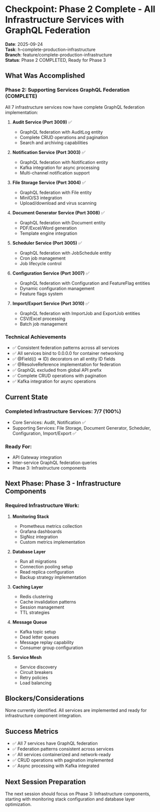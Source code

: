 # Checkpoint: Phase 2 Complete - All Infrastructure Services with GraphQL Federation

**Date**: 2025-09-24  
**Task**: h-complete-production-infrastructure  
**Branch**: feature/complete-production-infrastructure  
**Status**: Phase 2 COMPLETED, Ready for Phase 3

## What Was Accomplished

### Phase 2: Supporting Services GraphQL Federation (COMPLETE)
All 7 infrastructure services now have complete GraphQL federation implementation:

1. **Audit Service (Port 3009)** ✅
   - GraphQL federation with AuditLog entity
   - Complete CRUD operations and pagination
   - Search and archiving capabilities

2. **Notification Service (Port 3003)** ✅
   - GraphQL federation with Notification entity
   - Kafka integration for async processing
   - Multi-channel notification support

3. **File Storage Service (Port 3004)** ✅
   - GraphQL federation with File entity
   - MinIO/S3 integration
   - Upload/download and virus scanning

4. **Document Generator Service (Port 3008)** ✅
   - GraphQL federation with Document entity
   - PDF/Excel/Word generation
   - Template engine integration

5. **Scheduler Service (Port 3005)** ✅
   - GraphQL federation with JobSchedule entity
   - Cron job management
   - Job lifecycle control

6. **Configuration Service (Port 3007)** ✅
   - GraphQL federation with Configuration and FeatureFlag entities
   - Dynamic configuration management
   - Feature flags system

7. **Import/Export Service (Port 3010)** ✅
   - GraphQL federation with ImportJob and ExportJob entities
   - CSV/Excel processing
   - Batch job management

### Technical Achievements
- ✅ Consistent federation patterns across all services
- ✅ All services bind to 0.0.0.0 for container networking
- ✅ @Field(() => ID) decorators on all entity ID fields
- ✅ @ResolveReference implementation for federation
- ✅ GraphQL excluded from global API prefix
- ✅ Complete CRUD operations with pagination
- ✅ Kafka integration for async operations

## Current State

### Completed Infrastructure Services: 7/7 (100%)
- Core Services: Audit, Notification ✅
- Supporting Services: File Storage, Document Generator, Scheduler, Configuration, Import/Export ✅

### Ready For:
- API Gateway integration
- Inter-service GraphQL federation queries
- Phase 3: Infrastructure components

## Next Phase: Phase 3 - Infrastructure Components

### Required Infrastructure Work:
1. **Monitoring Stack**
   - Prometheus metrics collection
   - Grafana dashboards
   - SigNoz integration
   - Custom metrics implementation

2. **Database Layer**
   - Run all migrations
   - Connection pooling setup
   - Read replica configuration
   - Backup strategy implementation

3. **Caching Layer**
   - Redis clustering
   - Cache invalidation patterns
   - Session management
   - TTL strategies

4. **Message Queue**
   - Kafka topic setup
   - Dead letter queues
   - Message replay capability
   - Consumer group configuration

5. **Service Mesh**
   - Service discovery
   - Circuit breakers
   - Retry policies
   - Load balancing

## Blockers/Considerations

None currently identified. All services are implemented and ready for infrastructure component integration.

## Success Metrics
- ✅ All 7 services have GraphQL federation
- ✅ Federation patterns consistent across services
- ✅ All services containerized and network-ready
- ✅ CRUD operations with pagination implemented
- ✅ Async processing with Kafka integrated

## Next Session Preparation

The next session should focus on Phase 3: Infrastructure components, starting with monitoring stack configuration and database layer optimization.
